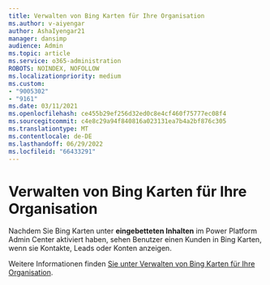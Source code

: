 ```yaml
---
title: Verwalten von Bing Karten für Ihre Organisation
ms.author: v-aiyengar
author: AshaIyengar21
manager: dansimp
audience: Admin
ms.topic: article
ms.service: o365-administration
ROBOTS: NOINDEX, NOFOLLOW
ms.localizationpriority: medium
ms.custom:
- "9005302"
- "9161"
ms.date: 03/11/2021
ms.openlocfilehash: ce455b29ef256d32ed0c8e4cf460f75777ec08f4
ms.sourcegitcommit: c4e8c29a94f840816a023131ea7b4a2bf876c305
ms.translationtype: MT
ms.contentlocale: de-DE
ms.lasthandoff: 06/29/2022
ms.locfileid: "66433291"
---
```

# <a name="manage-bing-maps-for-your-organization"></a>Verwalten von Bing Karten für Ihre Organisation

Nachdem Sie Bing Karten unter **eingebetteten Inhalten** im Power Platform Admin Center aktiviert haben, sehen Benutzer einen Kunden in Bing Karten, wenn sie Kontakte, Leads oder Konten anzeigen.

Weitere Informationen finden [Sie unter Verwalten von Bing Karten für Ihre Organisation](https://go.microsoft.com/fwlink/?linkid=2152757).